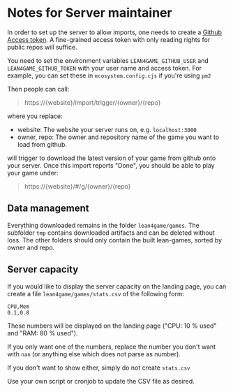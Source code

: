 
# Notes for Server maintainer

In order to set up the server to allow imports, one needs to create a
[Github Access token](https://docs.github.com/en/authentication/keeping-your-account-and-data-secure/managing-your-personal-access-tokens). A fine-grained access token with only reading rights for public
repos will suffice.

You need to set the environment variables `LEAN4GAME_GITHUB_USER` and `LEAN4GAME_GITHUB_TOKEN`
with your user name and access token. For example, you can set these in `ecosystem.config.cjs` if
you're using `pm2`

Then people can call:

> https://{website}/import/trigger/{owner}/{repo}

where you replace:
- website: The website your server runs on, e.g. `localhost:3000`
- owner, repo: The owner and repository name of the game you want to load from github.

 will trigger to download the latest version of your game from github onto your server.
 Once this import reports "Done", you should be able to play your game under:

> https://{website}/#/g/{owner}/{repo}

## Data management
Everything downloaded remains in the folder `lean4game/games`.
The subfolder `tmp` contains downloaded artifacts and can be deleted without loss.
The other folders should only contain the built lean-games, sorted by owner and repo.

## Server capacity

If you would like to display the server capacity on the landing page,
you can create a file `lean4game/games/stats.csv` of the following form:

```
CPU,Mem
0.1,0.8
```

These numbers will be displayed on the landing page ("CPU: 10 % used" and "RAM: 80 % used").

If you only want one of the numbers, replace the number you don't want with `nan` (or anything
else which does not parse as number).

If you don't want to show either, simply do not create `stats.csv`

Use your own script or cronjob to update the CSV file as desired.
